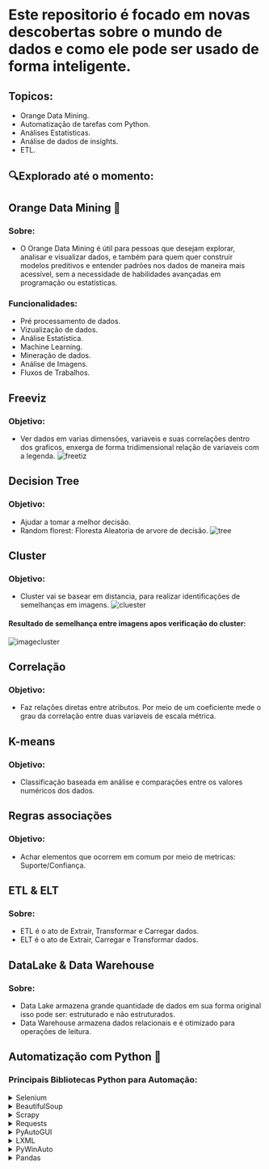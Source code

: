 # Este repositorio é focado em novas descobertas sobre o mundo de dados e como ele pode ser usado de forma inteligente.

## Topicos:
- Orange Data Mining.
- Automatização de tarefas com Python.
- Análises Estatisticas.
- Análise de dados de insights.
- ETL.

## 🔍Explorado até o momento:

## Orange Data Mining 🍊

### Sobre:
- O Orange Data Mining é útil para pessoas que desejam explorar, analisar e visualizar dados, e também para quem quer construir modelos preditivos e entender padrões nos dados de maneira mais acessível, sem a necessidade de habilidades avançadas em programação ou estatísticas.

### Funcionalidades:
- Pré processamento de dados.
- Vizualização de dados.
- Análise Estatística.
- Machine Learning.
- Mineração de dados.
- Análise de Imagens.
- Fluxos de Trabalhos.

## Freeviz
### Objetivo:
- Ver dados em varias dimensões, variaveis e suas correlações dentro dos graficos, enxerga de forma tridimensional relação de variaveis com a legenda.
![freetiz](https://github.com/user-attachments/assets/4fee4773-b5bc-4c76-9086-caab25cfdc21)

## Decision Tree
### Objetivo:
- Ajudar a tomar a melhor decisão.
- Random florest: Floresta Aleatoria de arvore de decisão.
![tree](https://github.com/user-attachments/assets/8e2f7808-f078-4ac4-aa15-d3e16848c7f1)

## Cluster
### Objetivo:
- Cluster vai se basear em distancia, para realizar identificações de semelhanças em imagens.
![cluester](https://github.com/user-attachments/assets/3e53bdfd-5748-4a64-9bde-4df5e15b45e4)

#### Resultado de semelhança entre imagens apos verificação do cluster:
![imagecluster](https://github.com/user-attachments/assets/b5081dc0-3aa5-45c1-9fc0-f0e2f6a66947)

## Correlação
### Objetivo:
- Faz relações diretas entre atributos. Por meio de um coeficiente mede o grau da correlação entre duas variaveis de escala métrica.

## K-means
### Objetivo:
- Classificação baseada em análise e comparações entre os valores numéricos dos dados.

## Regras associações
### Objetivo:
- Achar elementos que ocorrem em comum por meio de metricas: Suporte/Confiança.


## ETL & ELT  

### Sobre:
- ETL é o ato de Extrair, Transformar e Carregar dados.
- ELT é o ato de Extrair, Carregar e Transformar dados.

## DataLake & Data Warehouse

### Sobre:
- Data Lake armazena grande quantidade de dados em sua forma original isso pode ser: estruturado e não estruturados.
- Data Warehouse armazena dados relacionais e é otimizado para operações de leitura.

## Automatização com Python 🐍
### Principais Bibliotecas Python para Automação:

<details>
  <summary>Selenium</summary>
     Uma biblioteca para automatizar tarefas em navegadores web e testar aplicativos.
</details>

<details>
  <summary>BeautifulSoup</summary>
    Fornece uma interface simples para navegar e pesquisar a estrutura de árvore dos arquivos extraídos de páginas web
</details>

<details>
  <summary>Scrapy</summary>
    Uma biblioteca para construir rastreadores e raspadores da web escalonáveis ​​e eficientes.
</details>

<details>
  <summary>Requests</summary>
    Uma biblioteca para fazer solicitações HTTP em Python.
</details>

<details>
  <summary>PyAutoGUI</summary>
    Uma biblioteca para automatizar interações GUI (Graphical User Interface) e controlar mouse e teclado.
</details>

<details>
  <summary>LXML</summary>
   Uma biblioteca para analisar documentos XML e HTML de forma eficiente.
</details>

<details>
  <summary>PyWinAuto</summary>
   Uma biblioteca para automatizar aplicativos do Windows.
</details>

<details>
  <summary>Pandas</summary>
   Embora usado principalmente para manipulação e análise de dados, o Pandas também pode ser usado em web scraping.
</details>
